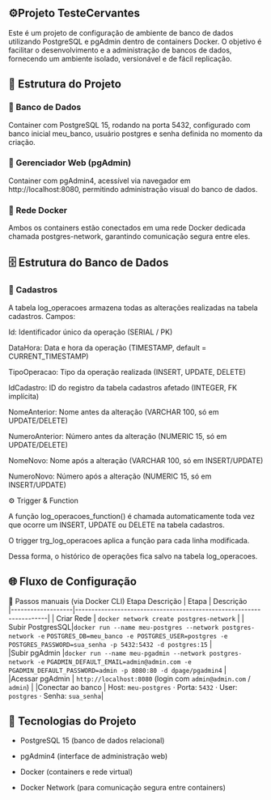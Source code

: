 ##  ⚙️Projeto TesteCervantes

Este é um projeto de configuração de ambiente de banco de dados utilizando PostgreSQL e pgAdmin dentro de containers Docker.
O objetivo é facilitar o desenvolvimento e a administração de bancos de dados, fornecendo um ambiente isolado, versionável e de fácil replicação.

## 🧩 Estrutura do Projeto

### 📁 Banco de Dados
Container com PostgreSQL 15, rodando na porta 5432, configurado com banco inicial meu_banco, usuário postgres e senha definida no momento da criação.

### 📁 Gerenciador Web (pgAdmin)
Container com pgAdmin4, acessível via navegador em http://localhost:8080, permitindo administração visual do banco de dados.

### 📁 Rede Docker
Ambos os containers estão conectados em uma rede Docker dedicada chamada postgres-network, garantindo comunicação segura entre eles.

## 🗄️ Estrutura do Banco de Dados

### 📝 Cadastros
A tabela log_operacoes armazena todas as alterações realizadas na tabela cadastros.
Campos:

Id: Identificador único da operação (SERIAL / PK)

DataHora: Data e hora da operação (TIMESTAMP, default = CURRENT_TIMESTAMP)

TipoOperacao: Tipo da operação realizada (INSERT, UPDATE, DELETE)

IdCadastro: ID do registro da tabela cadastros afetado (INTEGER, FK implícita)

NomeAnterior: Nome antes da alteração (VARCHAR 100, só em UPDATE/DELETE)

NumeroAnterior: Número antes da alteração (NUMERIC 15, só em UPDATE/DELETE)

NomeNovo: Nome após a alteração (VARCHAR 100, só em INSERT/UPDATE)

NumeroNovo: Número após a alteração (NUMERIC 15, só em INSERT/UPDATE)

⚙️ Trigger & Function

A função log_operacoes_function() é chamada automaticamente toda vez que ocorre um INSERT, UPDATE ou DELETE na tabela cadastros.

O trigger trg_log_operacoes aplica a função para cada linha modificada.

Dessa forma, o histórico de operações fica salvo na tabela log_operacoes.



## 🌐 Fluxo de Configuração
🔹 Passos manuais (via Docker CLI)
Etapa	Descrição
| Etapa             | Descrição    
|-------------------|---------------------------------------------------------------------|
| Criar Rede       | `docker network create postgres-network`                             |
| Subir PostgresSQL|`docker run --name meu-postgres --network postgres-network -e`                    `POSTGRES_DB=meu_banco -e POSTGRES_USER=postgres -e POSTGRES_PASSWORD=sua_senha -p 5432:5432 -d postgres:15`                                                                              |              
|Subir pgAdmin       |`docker run --name meu-pgadmin --network postgres-network -e` `PGADMIN_DEFAULT_EMAIL=admin@admin.com -e PGADMIN_DEFAULT_PASSWORD=admin -p 8080:80 -d dpage/pgadmin4`                                                                           |  
|Acessar pgAdmin     | `http://localhost:8080` (login com `admin@admin.com` / `admin`)    |
|Conectar ao banco   | Host: `meu-postgres` · Porta: `5432` · User: `postgres` · Senha: `sua_senha`|


## 🚀 Tecnologias do Projeto

- PostgreSQL 15 (banco de dados relacional)

- pgAdmin4 (interface de administração web)

- Docker (containers e rede virtual)

- Docker Network (para comunicação segura entre containers)

